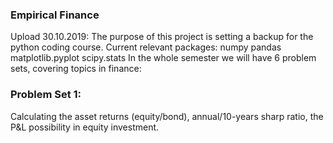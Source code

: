 ### Empirical Finance
Upload 30.10.2019:
The purpose of this project is setting a backup for the python coding course.
Current relevant packages: numpy pandas matplotlib.pyplot scipy.stats 
In the whole semester we will have 6 problem sets, covering topics in finance:
### Problem Set 1: 
Calculating the asset returns (equity/bond), annual/10-years sharp ratio, the P&L possibility in equity investment.
